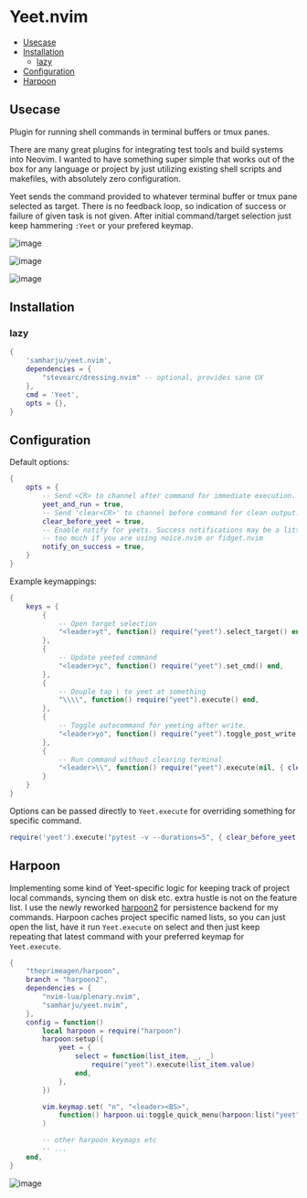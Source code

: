 # Yeet.nvim

<!-- vim-markdown-toc GitLab -->

* [Usecase](#usecase)
* [Installation](#installation)
    * [lazy](#lazy)
* [Configuration](#configuration)
* [Harpoon](#harpoon)

<!-- vim-markdown-toc -->

## Usecase

Plugin for running shell commands in terminal buffers or tmux panes.

There are many great plugins for integrating test tools and build systems into Neovim.
I wanted to have something super simple that works out of the box for any language or
project by just utilizing existing shell scripts and makefiles, with absolutely zero configuration.

Yeet sends the command provided to whatever terminal buffer or
tmux pane selected as target. There is no feedback loop, so indication of
success or failure of given task is not given. After initial command/target
selection just keep hammering `:Yeet` or your prefered keymap.

![image](https://github.com/samharju/yeet.nvim/assets/35364923/0a21786e-9506-4644-b628-8d57cebcf747)

![image](https://github.com/samharju/yeet.nvim/assets/35364923/8a63b72d-c39e-48c1-92df-5ba97eb17a3c)

![image](https://github.com/samharju/yeet.nvim/assets/35364923/e6b2f039-79c8-4207-b8d0-3f3c6629b141)

## Installation

### lazy

```lua
{
    'samharju/yeet.nvim',
    dependencies = {
        "stevearc/dressing.nvim" -- optional, provides sane UX
    },
    cmd = 'Yeet',
    opts = {},
}
```

## Configuration

Default options:

```lua
{
    opts = {
        -- Send <CR> to channel after command for immediate execution.
        yeet_and_run = true,
        -- Send 'clear<CR>' to channel before command for clean output.
        clear_before_yeet = true,
        -- Enable notify for yeets. Success notifications may be a little
        -- too much if you are using noice.nvim or fidget.nvim
        notify_on_success = true,
    }
}
```

Example keymappings:

```lua
{
    keys = {
        {
            -- Open target selection
            "<leader>yt", function() require("yeet").select_target() end,
        },
        {
            -- Update yeeted command
            "<leader>yc", function() require("yeet").set_cmd() end,
        },
        {
            -- Douple tap \ to yeet at something
            "\\\\", function() require("yeet").execute() end,
        },
        {
            -- Toggle autocommand for yeeting after write.
            "<leader>yo", function() require("yeet").toggle_post_write() end,
        },
        {
            -- Run command without clearing terminal
            "<leader>\\", function() require("yeet").execute(nil, { clear_before_yeet = false, yeet_and_run = true }) end,
        }
    }
}

```

Options can be passed directly to `Yeet.execute` for overriding something for specific command.

```lua
require('yeet').execute("pytest -v --durations=5", { clear_before_yeet = false })
```

## Harpoon

Implementing some kind of Yeet-specific logic for keeping track of project
local commands, syncing them on disk etc. extra hustle is not on the feature list.
I use the newly reworked [harpoon2](https://github.com/ThePrimeagen/harpoon) for persistence
backend for my commands. Harpoon caches project specific named lists, so you can just open
the list, have it run `Yeet.execute` on select and then just keep repeating that latest
command with your preferred keymap for `Yeet.execute`.

```lua
{
    "theprimeagen/harpoon",
    branch = "harpoon2",
    dependencies = {
        "nvim-lua/plenary.nvim",
        "samharju/yeet.nvim",
    },
    config = function()
        local harpoon = require("harpoon")
        harpoon:setup({
            yeet = {
                select = function(list_item, _, _)
                    require("yeet").execute(list_item.value)
                end,
            },
        })

        vim.keymap.set( "n", "<leader><BS>",
            function() harpoon.ui:toggle_quick_menu(harpoon:list("yeet")) end
        )

        -- other harpoon keymaps etc
        -- ...
    end,
}

```

![image](https://github.com/samharju/yeet.nvim/assets/35364923/48d0df0b-0b85-4f6a-9340-e06dad0f08cb)
